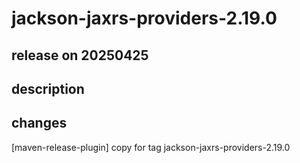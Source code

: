 # jackson-jaxrs-providers-2.19.0

## release on 20250425

## description

## changes

[maven-release-plugin] copy for tag jackson-jaxrs-providers-2.19.0

